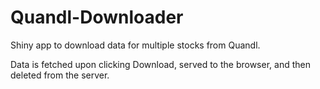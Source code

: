# Quandl-Downloader
Shiny app to download data for multiple stocks from Quandl.

Data is fetched upon clicking Download, served to the browser, and then deleted from the server.

